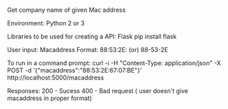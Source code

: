 Get company name of given Mac address


Environment: 
          Python 2 or 3
          
          
Libraries to be used for creating a API:
          Flask
          pip install flask


User input: 
          Macaddress
          Format: 
                88:53:2E:    (or)
                88-53-2E
                
                
To run in a command prompt:
      curl -i -H "Content-Type: application/json" -X POST -d '{"macaddress":"88:53:2E:67:07:BE"}' http://localhost:5000/macaddress
 
      
Responses:
      200 - Sucess 
      400 - Bad request ( user doesn't give macaddress in proper format)
      
